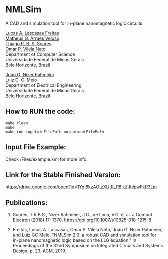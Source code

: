 # NMLSim  
A CAD and simulation tool for in-plane nanomagnetic logic circuits.

[Lucas A. Lascasas Freitas](mailto:lucas.freitas@dcc.ufmg.br)  
[Matheus G. Arraes Veloso](mailto:)  
[Thiago R. B. S. Soares](mailto:thiagorbss@dcc.ufmg.br)  
[Omar P. Vilela Neto](mailto:omar@dcc.ufmg.br)  
Department of Computer Science  
Universidade Federal de Minas Gerais  
Belo Horizonte, Brazil

[João G. Nizer Rahmeier](mailto:joaonizer@ufmg.br)  
[Luiz G. C. Melo](mailto:lgcmelo@gmail.com)  
Department of Electrical Engineering  
Universidade Federal de Minas Gerais  
Belo Horizonte, Brazil

## How to RUN the code:

<code>make clean</code>  
<code>make</code>  
<code>make run input=inFilePath output=outFilePath</code>  

## Input File Example:
Check /Files/example.xml for more info.

## Link for the Stable Finished Version:
https://drive.google.com/open?id=1YgI6kzAOtzXUtR_I18lkZJhlpwFkR3Lm

## Publications:
1. Soares, T.R.B.S., Nizer Rahmeier, J.G., de Lima, V.C. et al. J Comput Electron (2018) 17: 1370. https://doi.org/10.1007/s10825-018-1215-8

2. Freitas, Lucas A. Lascasas, Omar P. Vilela Neto, João G. Nizer Rahmeier, and Luiz GC Melo. "NMLSim 2.0: a robust CAD and simulation tool for in-plane nanomagnetic logic based on the LLG equation." In Proceedings of the 32nd Symposium on Integrated Circuits and Systems Design, p. 23. ACM, 2019.
